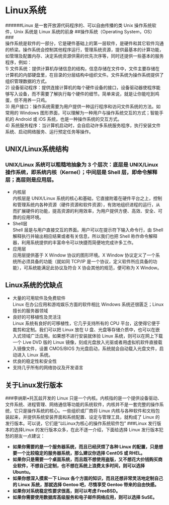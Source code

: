 # Linux系统
######Linux 是一套开放源代码程序的、可以自由传播的类 Unix 操作系统软件，Unix 系统是 Linux 系统的前身
##操作系统（Operating System，OS）
###<br> 操作系统是软件的一部分，它是硬件基础上的第一层软件，是硬件和其它软件沟通的桥梁。操作系统会控制其他程序运行，管理系统资源，提供最基本的计算功能，如管理及配置内存、决定系统资源供需的优先次序等，同时还提供一些基本的服务程序，例如：<br>1) 文件系统：提供计算机存储信息的结构，信息存储在文件中，文件主要存储在计算机的内部硬盘里，在目录的分层结构中组织文件。文件系统为操作系统提供了组织管理数据的方式。<br>2) 设备驱动程序：提供连接计算机的每个硬件设备的接口，设备驱动器使程序能够写入设备，而不需要了解执行每个硬件的细节。简单来说，就是让你能吃到鸡蛋，但不用养一只鸡。<br>3) 用户接口：操作系统需要为用户提供一种运行程序和访问文件系统的方法。如常用的 Windows 图形界面，可以理解为一种用户与操作系统交互的方式；智能手机的 Android 或 iOS 系统，也是一种操作系统的交互方式。<br>4) 系统服务程序：当计算机启动时，会自启动许多系统服务程序，执行安装文件系统、启动网络服务、运行预定任务等操作。
## UNIX/Linux系统结构
### UNIX/Linux 系统可以粗糙地抽象为 3 个层次：底层是 UNIX/Linux 操作系统，即系统内核（Kernel）；中间层是 Shell 层，即命令解释层；高层则是应用层。
- 内核层<br>
内核层是 UNIX/Linux 系统的核心和基础，它直接附着在硬件平台之上，控制和管理系统内各种资源（硬件资源和软件资源），有效地组织进程的运行，从而扩展硬件的功能，提高资源的利用效率，为用户提供方便、高效、安全、可靠的应用环境。
- Shell层
<br>Shell 层是与用户直接交互的界面。用户可以在提示符下输入命令行，由 Shell 解释执行并输出相应结果或者有关信息，所以我们也把 Shell 称作命令解释器，利用系统提供的丰富命令可以快捷而简便地完成许多工作。
- 应用层
<br>应用层提供基于 X Window 协议的图形环境。X Window 协议定义了一个系统所必须具备的功能（就如同 TCP/IP 是一个协议，定义软件所应具备的功能），可系统能满足此协议及符合 X 协会其他的规范，便可称为 X Window。

## Linux系统的优缺点
- 大量的可用软件及免费软件
<br>Linux 在办公应用和游戏娱乐方面的软件相比 Windows 系统还很匮乏；Linux擅长的服务器领域
- 良好的可移植性及灵活注
  <br>Linux 系统有良好的可移植性，它几乎支持所有的 CPU 平台，这使得它便于裁剪和定制。我们可以把 Linux 放在 U 盘、光盘等存储介质中，也可以在嵌入式领域广泛应用。如果想不进行安装就体验 Linux 系统，则可以在网上下载一个 Live DVD 版的 Linux 镜像，刻成光盘放入光驱或者用虚拟机软件直接载入镜像文件，设置 CMOS/BIOS 为光盘启动，系统就会自动载入光盘文件，启动进入 Linux 系统。
- 优良的稳定性和安全性
- 支持几乎所有的网络协议及开发语言

## 关于Linux发行版本
###李纳斯•托瓦兹开发的 Linux 只是一个内核。内核指的是一个提供设备驱动、文件系统、进程管理、网络通信等功能的系统软件，内核并不是一套完整的操作系统，它只是操作系统的核心。一些组织或厂商将 Linux 内核与各种软件和文档包装起来，并提供系统安装界面和系统配置、设定与管理工具，就构成了 Linux 的发行版本。可以说，它们是“以Linux为核心的操作系统软件包”
###Linux 发行版本的选择Linux 的发行版本众多，在此不逐一介绍，下面给选择 Linux 发行版本犯愁的朋友一点建议：
- <b>如果你需要的是一个服务器系统，而且已经厌烦了各种 Linux 的配置，只是想要一个比较稳定的服务器系统，那么建议你选择 CentOS 或 RHEL。
- 如果你只是需要一个桌面系统，而且既不想使用盗版，又不想花大价钱购买商业软件，不想自己定制，也不想在系统上浪费太多时间，则可以选择 Ubuntu。
- 如果你想深入摸索一下 Linux 各个方面的知识，而且还想非常灵活地定制自己的 Linux 系统，那就选择 Gentoo 吧，尽情享受 Gentoo 带来的自由快感。
- 如果你对系统稳定性要求很高，则可以考虑 FreeBSD。
- 如果你需要使用数据库高级服务和电子邮件网络应用，则可以选择 SuSE。

